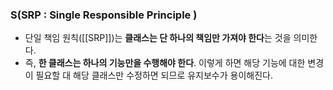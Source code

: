 ### S(SRP : Single Responsible Principle )
- 단일 책임 원칙([[SRP]])는 **클래스는 단 하나의 책임만 가져야 한다**는 것을 의미한다.
- 즉, **한 클래스는 하나의 기능만을 수행해야 한다**. 이렇게 하면 해당 기능에 대한 변경이 필요할 대 해당 클래스만 수정하면 되므로 유지보수가 용이해진다.